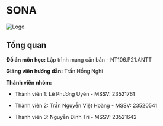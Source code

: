 # SONA 
![Logo](https://private-user-images.githubusercontent.com/184815246/440880278-9acbcb28-1abd-4047-80c4-00a44c5da94e.png?jwt=eyJhbGciOiJIUzI1NiIsInR5cCI6IkpXVCJ9.eyJpc3MiOiJnaXRodWIuY29tIiwiYXVkIjoicmF3LmdpdGh1YnVzZXJjb250ZW50LmNvbSIsImtleSI6ImtleTUiLCJleHAiOjE3NDY1NTA1NjIsIm5iZiI6MTc0NjU1MDI2MiwicGF0aCI6Ii8xODQ4MTUyNDYvNDQwODgwMjc4LTlhY2JjYjI4LTFhYmQtNDA0Ny04MGM0LTAwYTQ0YzVkYTk0ZS5wbmc_WC1BbXotQWxnb3JpdGhtPUFXUzQtSE1BQy1TSEEyNTYmWC1BbXotQ3JlZGVudGlhbD1BS0lBVkNPRFlMU0E1M1BRSzRaQSUyRjIwMjUwNTA2JTJGdXMtZWFzdC0xJTJGczMlMkZhd3M0X3JlcXVlc3QmWC1BbXotRGF0ZT0yMDI1MDUwNlQxNjUxMDJaJlgtQW16LUV4cGlyZXM9MzAwJlgtQW16LVNpZ25hdHVyZT1mMWNiZDFhMTY0YWE3YmJiYmY2MjY1Zjc1NDZhNjdiZjhjODY1NjVhOGIyMjY4Y2I5OWZjYTBkOTliODI1ZTNkJlgtQW16LVNpZ25lZEhlYWRlcnM9aG9zdCJ9.YG6mqrBQW-WKDqFnipDAiKrXNC-Ic2JESNgLsn_7zac)

## Tổng quan

**Đồ án môn học:** Lập trình mạng căn bản - NT106.P21.ANTT

**Giảng viên hướng dẫn:** Trần Hồng Nghi 

**Thành viên nhóm:**
* Thành viên 1: Lê Phương Uyên - MSSV: 23521761

* Thành viên 2: Trần Nguyễn Việt Hoàng - MSSV: 23520541

* Thành viên 3: Nguyễn Đình Tri - MSSV: 23521642



